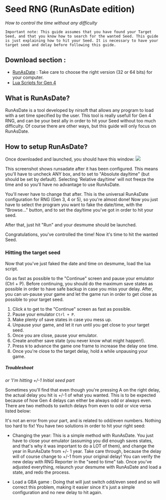 # Seed RNG (RunAsDate edition)
_How to control the time without any difficulty_
```
Important note: This guide assumes that you have found your Target Seed, and that you know how to search for the wanted Seed. This guide is just explaining how to hit your Seed. It is necessary to have your target seed and delay before following this guide.
```

## Download section :
* [RunAsDate](https://www.nirsoft.net/utils/run_as_date.html) : Take care to choose the right version (32 or 64 bits) for your computer.
* [Lua Scripts for Gen 4](http://pokerng.forumcommunity.net/?t=56443955&p=396434984)

## What is RunAsDate?

RunAsDate is a tool developed by nirsoft that allows any program to load with a set time specified by the user. This tool is really usefull for Gen 4 RNG, and can be your best ally in order to hit your Seed without too much difficulty. Of course there are other ways, but this guide will only focus on RunAsDate.

## How to setup RunAsDate?

Once downloaded and launched, you should have this window: 
![](https://i.imgur.com/HeUoPmv.png)

This screenshot shows runsadate after it has been configured. This means you'll have to uncheck ANY box, and to set to "Absolute day/time" (but should be set by default). Selecting 'Relative day/time' will not freeze the time and so you'll have no advantage to use RunAsDate.

You'll never have to change that after. This is the universal RunAsDate configuration for RNG (Gen 3, 4 or 5), so you're almost done! Now you just have to select the program you want to fake the date/time, with the "Browse..." button, and to set the day/time you've got in order to hit your seed.

After that, just hit "Run" and your desmume should be launched.

Congratulations, you've controlled the time! Now it's time to hit the wanted Seed.

### Hitting the target seed

Now that you've just faked the date and time on desmume, load the lua script.

Go as fast as possible to the "Continue" screen and pause your emulator (Ctrl + P). Before continuing, you should do the maximum save states as possible in order to have safe backup in case you miss your delay. After, you can un-pause your game and let the game run in order to get close as possible to your target seed. 

1. Click `A` to get to the "Continue" screen as fast as possible.
2. Pause your emulator `Ctrl + P`.
3. Make plenty of save states in case you mess up.
4. Unpause your game, and let it run until you get close to your target seed.
5. Once you are close, pause your emulator.
6. Create another save state (you never know what might happen!).
7. Press `N` to advance the game one frame to increase the delay one time.
8. Once you're close to the target delay, hold `A` while unpausing your game.

##### Troubleshoot
_or 'I'm hitting +/-1 Initial seed part_

Sometimes you'll find that even though you're pressing A on the right delay, the actual delay you hit is +/-1 of what you wanted. This is to be expected because of how Gen 4 delays can either be always odd or always even. There are two methods to switch delays from even to odd or vice versa listed below:

It's not an error from your part, and is related to odd/even numbers. Nothing too hard to fix! You have two solutions in order to hit your right seed:

  * Changing the year: This is a simple method with RunAsDate. You just have to close your emulator (assuming you did enough saves states, and that's why it was important to do a LOT of them), and change the year in RunAsDate from +/- 1 year. Take care through, because the delay will of course change to +/-1 from your original delay! You can verify the new delay with RNG Reporter in the "seed to time" tab. Once you've adjusted everything, relaunch your desmume with RunAsDate and load a state, and redo the process.

  * Load a GBA game : Doing that will just switch odd/even seed and so will correct this problem, making it easier since it's just a simple configuration and no new delay to hit again.
